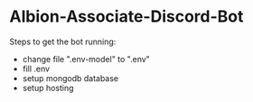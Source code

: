 # Albion-Associate-Discord-Bot

Steps to get the bot running:
- change file ".env-model" to ".env"
- fill .env
- setup mongodb database
- setup hosting
